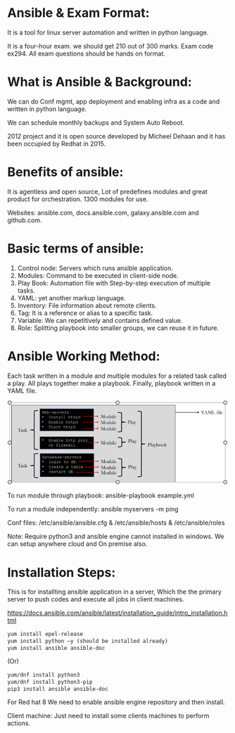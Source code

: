 # Ansible & Exam Format:

It is a tool for linux server automation and written in python language.

It is a four-hour exam. we should get 210 out of 300 marks. Exam code ex294. All exam questions should be hands on format.

# What is Ansible & Background:

We can do Conf mgmt, app deployment and enabling infra as a code and written in python language.

We can schedule monthly backups and System Auto Reboot.

2012 project and it is open source developed by Micheel Dehaan and it has been occupied by Redhat in 2015.
 

# Benefits of ansible:

It is agentless and open source, Lot of predefines modules and great product for orchestration. 1300 modules for use.

Websites: ansible.com, docs.ansible.com, galaxy.ansible.com and github.com.


# Basic terms of ansible: 

1. Control node: Servers which runs ansible application. 
2. Modules: Command to be executed in client-side node.
3. Play Book: Automation file with Step-by-step execution of multiple tasks.
4. YAML:  yet another markup language.
5. Inventory: File information about remote clients.
6. Tag: It is a reference or alias to a specific task.
7. Variable: We can repetitively and contains defined value.
8. Role: Splitting playbook into smaller groups, we can reuse it in future.


# Ansible Working Method:

Each task written in a module and multiple modules for a related task called a play. All plays together make a playbook. Finally, playbook written in a YAML file.

![images/working.PNG](images/working.PNG)

To run module through playbook: ansible-playbook example.yml

To run a module independently: ansible myservers -m ping

Conf files: /etc/ansible/ansible.cfg & /etc/ansible/hosts & /etc/ansible/roles

Note: Require python3 and ansible engine cannot installed in windows. We can setup anywhere cloud and On premise also.

# Installation Steps:

This is for installting ansible application in a server, Which the the primary server to push codes and execute all jobs in client machines.

https://docs.ansible.com/ansible/latest/installation_guide/intro_installation.html

```
yum install epel-release
yum install python –y (should be installed already)
yum install ansible ansible-doc
```

(Or)

```
yum/dnf install python3
yum/dnf install python3-pip
pip3 install ansible ansible-doc
```

For Red hat 8 We need to enable ansible engine repository and then install.

Client machine: Just need to install some clients machines to perform actions.



